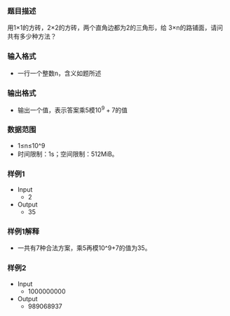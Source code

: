 ### 题目描述

用1×1的方砖，2×2的方砖，两个直角边都为2的三角形，给
3×n的路铺面，请问共有多少种方法？

### 输入格式

- 一行一个整数n，含义如题所述

### 输出格式

- 输出一个值，表示答案乘5模$10^9+7$的值

### 数据范围

- 1≤n≤10^9
- 时间限制：1s；空间限制：512MiB。

### 样例1

- Input
    * 2
- Output
    * 35

### 样例1解释

- 一共有7种合法方案，乘5再模10^9+7的值为35。

### 样例2

- Input
    * 1000000000
- Output
    * 989068937